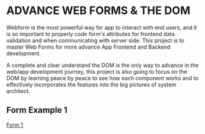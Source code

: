 # ADVANCE WEB FORMS & THE DOM

Webform is the most powerful way for app to interact with end users, and it is so important to properly code form's attributes for frontend data validation and when communicating with server side.
This project is to master Web Forms for more advance App Frontend and Backend development.

A complete and clear understand the DOM is the only way to advance in the web/app development journey, this project is also going to focus on the DOM by learning peace by peace to see how each component works and to effectively incorporates the features into the big pictures of system architect.

## Form Example 1

[Form 1](https://tvn9.github.io/formp1/)
